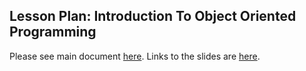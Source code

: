 Lesson Plan: Introduction To Object Oriented Programming
---
Please see main document [here](https://github.com/asciimo/trilogy/blob/master/oop.md).
Links to the slides are [here](https://docs.google.com/presentation/d/1cjZu6PoV5WKHsdyTpuE-7x_jlmkokpYfck5sSPIzgAw/edit?usp=sharing).
